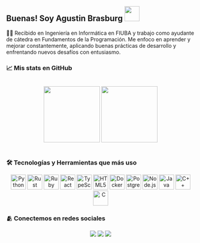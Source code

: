 ## Buenas! Soy Agustin Brasburg <img src="https://raw.githubusercontent.com/iampavangandhi/iampavangandhi/master/gifs/Hi.gif" width="40" />

👨‍💻 Recibido en Ingeniería en Informática en FIUBA y trabajo como ayudante de cátedra en Fundamentos de la Programación. Me enfoco en aprender y mejorar constantemente, aplicando buenas prácticas de desarrollo y enfrentando nuevos desafíos con entusiasmo.

### 📈 Mis stats en GitHub
<br>

<div align="center">
  <img height="150em" src="https://github-readme-stats-sigma-five.vercel.app/api?username=ABrasburg&show_icons=true&theme=dracula&include_all_commits=true&count_private=true"/> 
  <img height="150em" src="https://github-readme-stats-sigma-five.vercel.app/api/top-langs/?username=ABrasburg&layout=compact&langs_count=7&theme=dracula&include_all_commits=true&count_private=true"/>
</div>

<br>

### 🛠️ Tecnologías y Herramientas que más uso
<div align="center">
<!-- Python -->
<img src="https://cdn.jsdelivr.net/gh/devicons/devicon/icons/python/python-original.svg" alt="Python" width="40" height="40"/>
<!-- Rust -->
<img src="https://cdn.jsdelivr.net/gh/devicons/devicon/icons/rust/rust-original.svg" alt="Rust" width="40" height="40"/>
<!-- Ruby -->
<img src="https://cdn.jsdelivr.net/gh/devicons/devicon/icons/ruby/ruby-original.svg" alt="Ruby" width="40" height="40"/>
<!-- React -->
<img src="https://cdn.jsdelivr.net/gh/devicons/devicon/icons/react/react-original.svg" alt="React" width="40" height="40"/>
<!-- TypeScript -->
<img src="https://cdn.jsdelivr.net/gh/devicons/devicon/icons/typescript/typescript-original.svg" alt="TypeScript" width="40" height="40"/>
<!-- HTML5 -->
<img src="https://cdn.jsdelivr.net/gh/devicons/devicon/icons/html5/html5-original.svg" alt="HTML5" width="40" height="40"/>
<!-- Docker -->
<img src="https://cdn.jsdelivr.net/gh/devicons/devicon/icons/docker/docker-original.svg" alt="Docker" width="40" height="40"/>
<!-- PostgreSQL -->
<img src="https://cdn.jsdelivr.net/gh/devicons/devicon/icons/postgresql/postgresql-original.svg" alt="PostgreSQL" width="40" height="40"/>
<!-- Node.js -->
<img src="https://cdn.jsdelivr.net/gh/devicons/devicon/icons/nodejs/nodejs-original.svg" alt="Node.js" width="40" height="40"/>
<!-- Java -->
<img src="https://cdn.jsdelivr.net/gh/devicons/devicon/icons/java/java-original.svg" alt="Java" width="40" height="40"/>
<!-- C++ -->
<img src="https://cdn.jsdelivr.net/gh/devicons/devicon/icons/cplusplus/cplusplus-original.svg" alt="C++" width="40" height="40"/>
<!-- C -->
<img src="https://cdn.jsdelivr.net/gh/devicons/devicon/icons/c/c-original.svg" alt="C" width="40" height="40"/>
</div>

 
### 🫂 Conectemos en redes sociales
<div align="center">
  <a href="https://www.linkedin.com/in/ABrasburg/" target="_blank"><img src="https://img.shields.io/badge/-LinkedIn-%230077B5?style=for-the-badge&logo=linkedin&logoColor=white" target="_blank"></a> 
  <a href = "mailto:agustinbrasburg@hotmail.com"><img src="https://img.shields.io/badge/-Gmail-%23333?style=for-the-badge&logo=gmail&logoColor=white" target="_blank"></a>
  <a href="https://www.instagram.com/agustinbrasburg/" target="_blank"><img src="https://img.shields.io/badge/-Instagram-%23E4405F?style=for-the-badge&logo=instagram&logoColor=white" target="_blank"></a>
</div>
